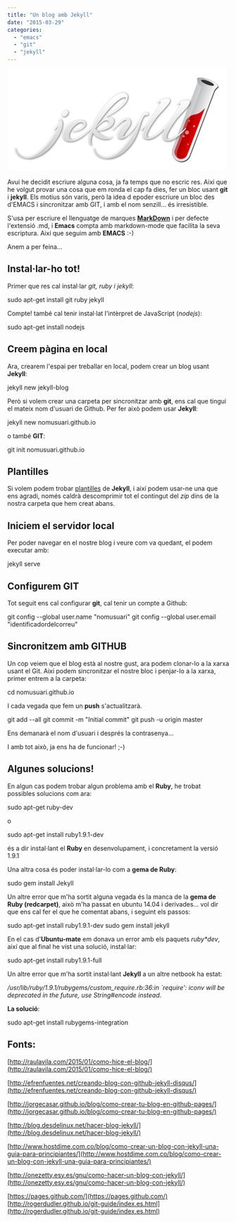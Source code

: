 ```yaml
---
title: "Un blog amb Jekyll"
date: "2015-03-29"
categories: 
  - "emacs"
  - "git"
  - "jekyll"
---
```


![](images/logo-2x.png)

Avui he decidit escriure alguna cosa, ja fa temps que no escric res. Així que he volgut provar una cosa que em ronda el cap fa dies, fer un bloc usant **git** i **jekyll**. Els motius són varis, però la idea d epoder escriure un bloc des d'EMACS i sincronitzar amb GIT, i amb el nom senzill… és irresistible.

S'usa per escriure el llenguatge de marques **[MarkDown](http://daringfireball.net/projects/markdown/)** i per defecte l'extensió .md, i **Emacs** compta amb markdown-mode que facilita la seva escriptura. Així que seguim amb **EMACS** :-)

Anem a per feina…

## Instal·lar-ho tot!

Primer que res cal instal·lar _git, ruby i jekyll_:

sudo apt-get install git ruby jekyll

Compte! també cal tenir instal·lat l'intèrpret de JavaScript (_nodejs_):

sudo apt-get install nodejs

## Creem pàgina en local

Ara, crearem l'espai per treballar en local, podem crear un blog usant **Jekyll**:

jekyll new jekyll-blog 

Però si volem crear una carpeta per sincronitzar amb **git**, ens cal que tingui el mateix nom d'usuari de Github. Per fer això podem usar **Jekyll**:

jekyll new nomusuari.github.io

o també **GIT**:

git init nomusuari.github.io

## Plantilles

Si volem podem trobar [plantilles](http://jekyllthemes.org/) de **Jekyll**, i així podem usar-ne una que ens agradi, només caldrà descomprimir tot el contingut del _zip_ dins de la nostra carpeta que hem creat abans.

## Iniciem el servidor local

Per poder navegar en el nostre blog i veure com va quedant, el podem executar amb:

jekyll serve

## Configurem GIT

Tot seguit ens cal configurar **git**, cal tenir un compte a Github:

git config --global user.name "nomusuari"
git config --global user.email "identificadordelcorreu"

## Sincronitzem amb GITHUB

Un cop veiem que el blog està al nostre gust, ara podem clonar-lo a la xarxa usant el Git. Així podem sincronitzar el nostre bloc i penjar-lo a la xarxa, primer entrem a la carpeta:

cd nomusuari.github.io

I cada vegada que fem un **push** s'actualitzarà.

git add --all
git commit -m "Initial commit"
git push -u origin master

Ens demanarà el nom d'usuari i després la contrasenya…

I amb tot això, ja ens ha de funcionar! ;-)

## Algunes solucions!

En algun cas podem trobar algun problema amb el **Ruby**, he trobat possibles solucions com ara:

sudo apt-get ruby-dev

o

sudo apt-get install ruby1.9.1-dev

és a dir instal·lant el **Ruby** en desenvolupament, i concretament la versió 1.9.1

Una altra cosa és poder instal·lar-lo com a **gema de Ruby**:

sudo gem install Jekyll

Un altre error que m'ha sortit alguna vegada és la manca de la **gema de Ruby (redcarpet)**, això m'ha passat en ubuntu 14.04 i derivades... vol dir que ens cal fer el que he comentat abans, i seguint els passos:

sudo apt-get install ruby1.9.1-dev
sudo gem install jekyll

En el cas d'**Ubuntu-mate** em donava un error amb els paquets _ruby\*dev_, així que al final he vist una solució, instal·lar:

sudo apt-get install ruby1.9.1-full

Un altre error que m'ha sortit instal·lant **Jekyll** a un altre netbook ha estat:

_/usr/lib/ruby/1.9.1/rubygems/custom\_require.rb:36:in \`require': iconv will be deprecated in the future, use String#encode instead_.

**La solució**:

sudo apt-get install rubygems-integration

## Fonts:

[http://raulavila.com/2015/01/como-hice-el-blog/](http://raulavila.com/2015/01/como-hice-el-blog/)

[http://efrenfuentes.net/creando-blog-con-github-jekyll-disqus/](http://efrenfuentes.net/creando-blog-con-github-jekyll-disqus/)

[http://jorgecasar.github.io/blog/como-crear-tu-blog-en-github-pages/](http://jorgecasar.github.io/blog/como-crear-tu-blog-en-github-pages/)

[http://blog.desdelinux.net/hacer-blog-jekyll/](http://blog.desdelinux.net/hacer-blog-jekyll/)

[http://www.hostdime.com.co/blog/como-crear-un-blog-con-jekyll-una-guia-para-principiantes/](http://www.hostdime.com.co/blog/como-crear-un-blog-con-jekyll-una-guia-para-principiantes/)

[http://onezetty.esy.es/gnu/como-hacer-un-blog-con-jekyll/](http://onezetty.esy.es/gnu/como-hacer-un-blog-con-jekyll/)

[https://pages.github.com/](https://pages.github.com/) [http://rogerdudler.github.io/git-guide/index.es.html](http://rogerdudler.github.io/git-guide/index.es.html)
